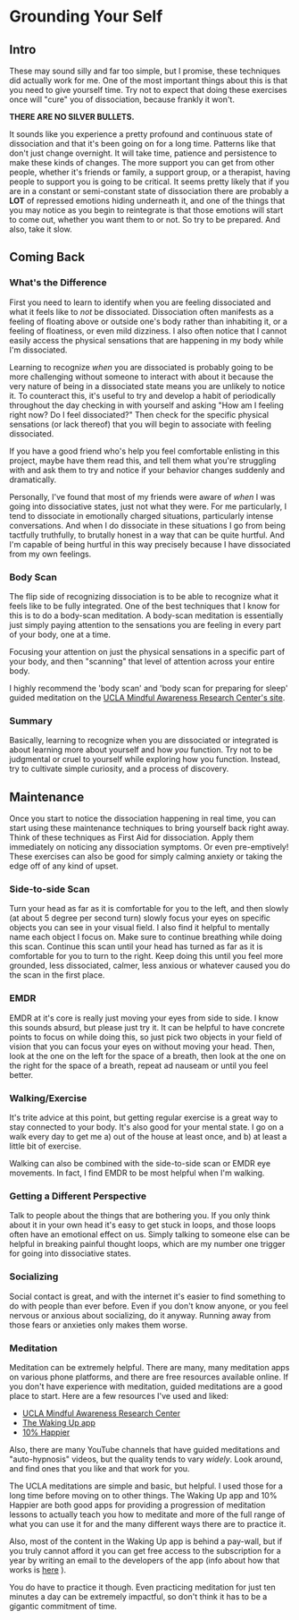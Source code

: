 # Grounding Your Self


## Intro

These may sound silly and far too simple, but I promise, these
techniques did actually work for me.  One of the most important things
about this is that you need to give yourself time. Try not to expect
that doing these exercises once will "cure" you of dissociation,
because frankly it won't.


__THERE ARE NO SILVER BULLETS.__

It sounds like you experience a pretty profound and continuous state
of dissociation and that it's been going on for a long time.  Patterns
like that don't just change overnight. It will take time, patience and
persistence to make these kinds of changes. The more support you can
get from other people, whether it's friends or family, a support
group, or a therapist, having people to support you is going to be
critical. It seems pretty likely that if you are in a constant or
semi-constant state of dissociation there are probably a __LOT__ of
repressed emotions hiding underneath it, and one of the things that
you may notice as you begin to reintegrate is that those emotions will
start to come out, whether you want them to or not. So try to be
prepared. And also, take it slow.


## Coming Back

### What's the Difference

First you need to learn to identify when you are feeling dissociated
and what it feels like to _not_ be dissociated.  Dissociation often
manifests as a feeling of floating above or outside one's body rather
than inhabiting it, or a feeling of floatiness, or even mild
dizziness. I also often notice that I cannot easily access the
physical sensations that are happening in my body while I'm
dissociated.

Learning to recognize _when_ you are dissociated is probably going to
be more challenging without someone to interact with about it because
the very nature of being in a dissociated state means you are unlikely
to notice it.  To counteract this, it's useful to try and develop a
habit of periodically throughout the day checking in with yourself and
asking "How am I feeling right now? Do I feel dissociated?" Then check
for the specific physical sensations (or lack thereof) that you will
begin to associate with feeling dissociated.

If you have a good friend who's help you feel comfortable enlisting in
this project, maybe have them read this, and tell them what you're
struggling with and ask them to try and notice if your behavior
changes suddenly and dramatically.

Personally, I've found that most of my friends were aware of _when_ I
was going into dissociative states, just not what they were. For me
particularly, I tend to dissociate in emotionally charged situations,
particularly intense conversations. And when I do dissociate in these
situations I go from being tactfully truthfully, to brutally honest in
a way that can be quite hurtful.  And I'm capable of being hurtful in
this way precisely because I have dissociated from my own feelings.


### Body Scan

The flip side of recognizing dissociation is to be able to recognize
what it feels like to be fully integrated. One of the best techniques
that I know for this is to do a body-scan meditation.  A body-scan
meditation is essentially just simply paying attention to the
sensations you are feeling in every part of your body, one at a time.

Focusing your attention on just the physical sensations in a specific
part of your body, and then "scanning" that level of attention across
your entire body.

I highly recommend the 'body scan' and 'body scan for preparing for
sleep' guided meditation on the [UCLA Mindful Awareness Research
Center's site](https://www.uclahealth.org/marc/mindful-meditations).


### Summary

Basically, learning to recognize when you are dissociated or
integrated is about learning more about yourself and how _you_
function. Try not to be judgmental or cruel to yourself while
exploring how you function.  Instead, try to cultivate simple
curiosity, and a process of discovery.


## Maintenance

Once you start to notice the dissociation happening in real time, you
can start using these maintenance techniques to bring yourself back
right away.  Think of these techniques as First Aid for
dissociation. Apply them immediately on noticing any dissociation
symptoms. Or even pre-emptively! These exercises can also be good for
simply calming anxiety or taking the edge off of any kind of upset.


### Side-to-side Scan

Turn your head as far as it is comfortable for you to the left, and
then slowly (at about 5 degree per second turn) slowly focus your eyes
on specific objects you can see in your visual field.  I also find it
helpful to mentally name each object I focus on.  Make sure to
continue breathing while doing this scan. Continue this scan until
your head has turned as far as it is comfortable for you to turn to
the right. Keep doing this until you feel more grounded, less
dissociated, calmer, less anxious or whatever caused you do the scan
in the first place.


### EMDR

EMDR at it's core is really just moving your eyes from side to side. I
know this sounds absurd, but please just try it. It can be helpful to
have concrete points to focus on while doing this, so just pick two
objects in your field of vision that you can focus your eyes on
without moving your head. Then, look at the one on the left for the
space of a breath, then look at the one on the right for the space of
a breath, repeat ad nauseam or until you feel better.


### Walking/Exercise

It's trite advice at this point, but getting regular exercise is a
great way to stay connected to your body. It's also good for your
mental state.  I go on a walk every day to get me a) out of the house
at least once, and b) at least a little bit of exercise.

Walking can also be combined with the side-to-side scan or EMDR eye
movements.  In fact, I find EMDR to be most helpful when I'm walking.


### Getting a Different Perspective

Talk to people about the things that are bothering you. If you only
think about it in your own head it's easy to get stuck in loops, and
those loops often have an emotional effect on us.  Simply talking to
someone else can be helpful in breaking painful thought loops, which
are my number one trigger for going into dissociative states.


### Socializing

Social contact is great, and with the internet it's easier to find
something to do with people than ever before. Even if you don't know
anyone, or you feel nervous or anxious about socializing, do it
anyway.  Running away from those fears or anxieties only makes them
worse.


### Meditation

Meditation can be extremely helpful.  There are many, many meditation
apps on various phone platforms, and there are free resources
available online. If you don't have experience with meditation, guided
meditations are a good place to start.  Here are a few resources I've
used and liked:

- [UCLA Mindful Awareness Research Center](https://www.uclahealth.org/marc/mindful-meditations)
- [The Waking Up app](https://wakingup.com/)
- [10% Happier](https://www.tenpercent.com/)

Also, there are many YouTube channels that have guided meditations and
"auto-hypnosis" videos, but the quality tends to vary _widely_. Look
around, and find ones that you like and that work for you.

The UCLA meditations are simple and basic, but helpful. I used those
for a long time before moving on to other things. The Waking Up app
and 10% Happier are both good apps for providing a progression of
meditation lessons to actually teach you how to meditate and more of
the full range of what you can use it for and the many different ways
there are to practice it.

Also, most of the content in the Waking Up
app is behind a pay-wall, but if you truly cannot afford it you can
get free access to the subscription for a year by writing an email to
the developers of the app (info about how that works is
[here](https://help.wakingup.com/article/54-how-much-does-the-waking-up-course-cost)
).

You do have to practice it though.  Even practicing meditation for
just ten minutes a day can be extremely impactful, so don't think it
has to be a gigantic commitment of time.
